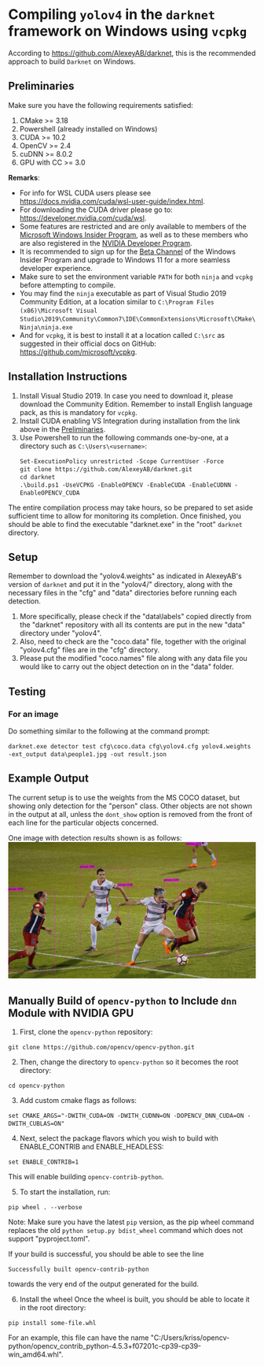 # Compiling `yolov4` in the `darknet` framework on Windows using `vcpkg`

According to https://github.com/AlexeyAB/darknet, this is the recommended approach to build `Darknet` on Windows.

## Preliminaries
Make sure you have the following requirements satisfied:

1. CMake >= 3.18
2. Powershell (already installed on Windows)
3. CUDA >= 10.2
4. OpenCV >= 2.4
5. cuDNN >= 8.0.2
6. GPU with CC >= 3.0

**Remarks**: 
* For info for WSL CUDA users please see https://docs.nvidia.com/cuda/wsl-user-guide/index.html.
* For downloading the CUDA driver please go to: https://developer.nvidia.com/cuda/wsl.
* Some features are restricted and are only available to members of 
the [Microsoft Windows Insider Program](https://insider.windows.com/en-us/getting-started/), as well as to
these members who are also registered in the [NVIDIA Developer Program](https://developer.nvidia.com/developer-program).
* It is recommended to sign up for the [Beta Channel](https://insider.windows.com/en-us/) of the 
Windows Insider Program and upgrade to Windows 11 for a more seamless developer experience.
* Make sure to set the environment variable `PATH` for both `ninja` and `vcpkg` before attempting to compile. 
* You may find the `ninja` executable as part of Visual Studio 2019 Community Edition, at a location similar to
`C:\Program Files (x86)\Microsoft Visual Studio\2019\Community\Common7\IDE\CommonExtensions\Microsoft\CMake\Ninja\ninja.exe`
* And for `vcpkg`, it is best to install it at a location called
`C:\src` as suggested in their official docs on GitHub: https://github.com/microsoft/vcpkg. 


## Installation Instructions
1. Install Visual Studio 2019. In case you need to download it, please download the Community Edition. 
Remember to install English language pack, as this is mandatory for `vcpkg`.
2. Install CUDA enabling VS Integration during installation from the link above in the [Preliminaries](#preliminaries).
3. Use Powershell to run the following commands one-by-one, at a directory such as `C:\Users\<username>`:
   ```shell
   Set-ExecutionPolicy unrestricted -Scope CurrentUser -Force
   git clone https://github.com/AlexeyAB/darknet.git
   cd darknet
   .\build.ps1 -UseVCPKG -EnableOPENCV -EnableCUDA -EnableCUDNN -EnableOPENCV_CUDA
   ```

The entire compilation process may take hours, so be prepared to set aside sufficient time to allow for monitoring its
completion. Once finished, you should be able to find the executable "darknet.exe" in the "root" `darknet` directory.


## Setup
Remember to download the "yolov4.weights" as indicated in AlexeyAB's version of `darknet` and put it in the "yolov4/"
directory, along with the necessary files in the "cfg" and "data" directories before running each detection.
1. More specifically, please check if the "data\labels" copied directly from the "darknet" repository with all its
contents are put in the new "data" directory under "yolov4". 
2. Also, need to check are the "coco.data" file, together with the original "yolov4.cfg" files are in the "cfg" directory. 
3. Please put the modified "coco.names" file along with any data file you would like to carry out the object detection 
on in the "data" folder.


## Testing
### For an image
Do something similar to the following at the command prompt:
```shell
darknet.exe detector test cfg\coco.data cfg\yolov4.cfg yolov4.weights -ext_output data\people1.jpg -out result.json
```

## Example Output
The current setup is to use the weights from the MS COCO dataset, but showing only detection for the "person" class.
Other objects are not shown in the output at all, unless the `dont_show` option is removed from the front of each line
for the particular objects concerned. 

One image with detection results shown is as follows:
![A soccer game](./predictions2.jpg)


## Manually Build of `opencv-python` to Include `dnn` Module with NVIDIA GPU
1. First, clone the `opencv-python` repository:
```shell
git clone https://github.com/opencv/opencv-python.git
```

2. Then, change the directory to `opencv-python` so it becomes the root directory:
```shell
cd opencv-python
```

3. Add custom cmake flags as follows:
```shell
set CMAKE_ARGS="-DWITH_CUDA=ON -DWITH_CUDNN=ON -DOPENCV_DNN_CUDA=ON -DWITH_CUBLAS=ON"
```

4. Next, select the package flavors which you wish to build with ENABLE_CONTRIB and ENABLE_HEADLESS:
```shell
set ENABLE_CONTRIB=1
```
This will enable building `opencv-contrib-python`. 

5. To start the installation, run:
```shell
pip wheel . --verbose
```
Note: Make sure you have the latest `pip` version, 
as the pip wheel command replaces the old `python setup.py bdist_wheel` command 
which does not support "pyproject.toml". 

If your build is successful, you should be able to see the line
```shell
Successfully built opencv-contrib-python
```
towards the very end of the output generated for the build. 

6. Install the wheel
Once the wheel is built, you should be able to locate it in the root directory:
```shell
pip install some-file.whl
```
For an example, this file can have the name 
"C:/Users/kriss/opencv-python/opencv_contrib_python-4.5.3+f07201c-cp39-cp39-win_amd64.whl". 
